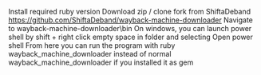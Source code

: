 Install required ruby version
Download zip / clone fork from ShiftaDeband https://github.com/ShiftaDeband/wayback-machine-downloader
Navigate to wayback-machine-downloader\bin
On windows, you can launch power shell by shift + right click empty space in folder and selecting Open power shell
From here you can run the program with ruby wayback_machine_downloader instead of normal wayback_machine_downloader if you installed it as gem
